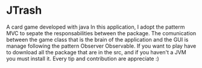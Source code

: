 # JTrash
A card game developed with java In this application, I adopt the patterm MVC to sepate the responsabilities between the package. The comunication between the game class that is the brain of the application and the GUI is manage following the pattern Observer Observable. If you want to play have to download all the package that are in the src, and if you haven't a JVM you must install it. Every tip and contribution are appreciate :)



